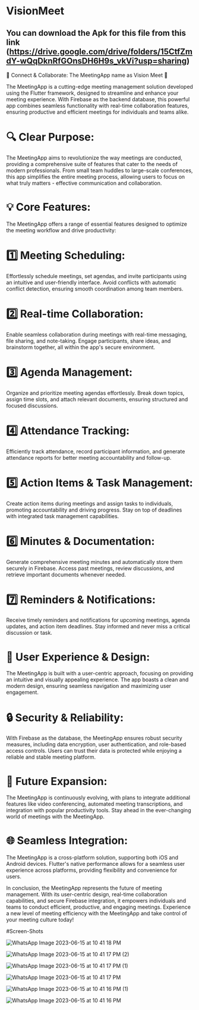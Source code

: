 # VisionMeet

## You can download the Apk for this file from this link (https://drive.google.com/drive/folders/15CtfZmdY-wQqDknRfGOnsDH6H9s_vkVi?usp=sharing)


📅 Connect & Collaborate: The MeetingApp name as Vision Meet 🚀

The MeetingApp is a cutting-edge meeting management solution developed using the Flutter framework, designed to streamline and enhance your meeting experience. With Firebase as the backend database, this powerful app combines seamless functionality with real-time collaboration features, ensuring productive and efficient meetings for individuals and teams alike.

# 🔍 Clear Purpose:
The MeetingApp aims to revolutionize the way meetings are conducted, providing a comprehensive suite of features that cater to the needs of modern professionals. From small team huddles to large-scale conferences, this app simplifies the entire meeting process, allowing users to focus on what truly matters - effective communication and collaboration.

# 💡 Core Features:
The MeetingApp offers a range of essential features designed to optimize the meeting workflow and drive productivity:

# 1️⃣ Meeting Scheduling:
Effortlessly schedule meetings, set agendas, and invite participants using an intuitive and user-friendly interface. Avoid conflicts with automatic conflict detection, ensuring smooth coordination among team members.

# 2️⃣ Real-time Collaboration:
Enable seamless collaboration during meetings with real-time messaging, file sharing, and note-taking. Engage participants, share ideas, and brainstorm together, all within the app's secure environment.

# 3️⃣ Agenda Management:
Organize and prioritize meeting agendas effortlessly. Break down topics, assign time slots, and attach relevant documents, ensuring structured and focused discussions.

# 4️⃣ Attendance Tracking:
Efficiently track attendance, record participant information, and generate attendance reports for better meeting accountability and follow-up.

# 5️⃣ Action Items & Task Management:
Create action items during meetings and assign tasks to individuals, promoting accountability and driving progress. Stay on top of deadlines with integrated task management capabilities.

# 6️⃣ Minutes & Documentation:
Generate comprehensive meeting minutes and automatically store them securely in Firebase. Access past meetings, review discussions, and retrieve important documents whenever needed.

# 7️⃣ Reminders & Notifications:
Receive timely reminders and notifications for upcoming meetings, agenda updates, and action item deadlines. Stay informed and never miss a critical discussion or task.

# 🌟 User Experience & Design:
The MeetingApp is built with a user-centric approach, focusing on providing an intuitive and visually appealing experience. The app boasts a clean and modern design, ensuring seamless navigation and maximizing user engagement.

# 🔒 Security & Reliability:
With Firebase as the database, the MeetingApp ensures robust security measures, including data encryption, user authentication, and role-based access controls. Users can trust their data is protected while enjoying a reliable and stable meeting platform.

# 🚀 Future Expansion:
The MeetingApp is continuously evolving, with plans to integrate additional features like video conferencing, automated meeting transcriptions, and integration with popular productivity tools. Stay ahead in the ever-changing world of meetings with the MeetingApp.

# 🌐 Seamless Integration:
The MeetingApp is a cross-platform solution, supporting both iOS and Android devices. Flutter's native performance allows for a seamless user experience across platforms, providing flexibility and convenience for users.

In conclusion, the MeetingApp represents the future of meeting management. With its user-centric design, real-time collaboration capabilities, and secure Firebase integration, it empowers individuals and teams to conduct efficient, productive, and engaging meetings. Experience a new level of meeting efficiency with the MeetingApp and take control of your meeting culture today!

#Screen-Shots

![WhatsApp Image 2023-06-15 at 10 41 18 PM](https://github.com/AhmedNazeerr/VisionMeet-Flutter/assets/97975048/1e588a32-917e-4a65-bf9b-43ab4c636158)

![WhatsApp Image 2023-06-15 at 10 41 17 PM (2)](https://github.com/AhmedNazeerr/VisionMeet-Flutter/assets/97975048/24499574-f2e3-44d4-8db8-314c281b349b)

![WhatsApp Image 2023-06-15 at 10 41 17 PM (1)](https://github.com/AhmedNazeerr/VisionMeet-Flutter/assets/97975048/f997ceab-1af7-4bf8-9ab5-5a619e978366)

![WhatsApp Image 2023-06-15 at 10 41 17 PM](https://github.com/AhmedNazeerr/VisionMeet-Flutter/assets/97975048/1c3b02dd-4482-40b4-8250-0eee0e54b212)

![WhatsApp Image 2023-06-15 at 10 41 16 PM (1)](https://github.com/AhmedNazeerr/VisionMeet-Flutter/assets/97975048/864842e2-46f7-48a3-aa9c-858f1e8600c5)

![WhatsApp Image 2023-06-15 at 10 41 16 PM](https://github.com/AhmedNazeerr/VisionMeet-Flutter/assets/97975048/6604dfea-f773-4b91-8372-7f8176da5d03)
